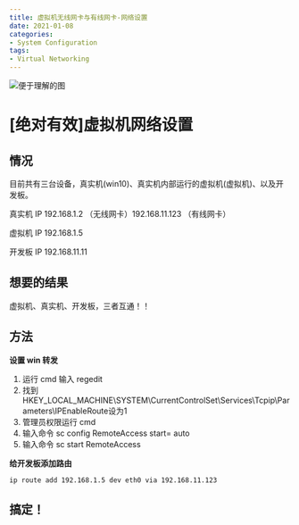 ```yaml
---
title: 虚拟机无线网卡与有线网卡-网络设置
date: 2021-01-08
categories:
- System Configuration
tags:
- Virtual Networking
---
```


![便于理解的图](/picture/NetworkConfig.png)


# [绝对有效]虚拟机网络设置

## 情况

目前共有三台设备，真实机(win10)、真实机内部运行的虚拟机(虚拟机)、以及开发板。

真实机 IP 192.168.1.2 （无线网卡）192.168.11.123 （有线网卡）

虚拟机 IP 192.168.1.5

开发板 IP 192.168.11.11


## 想要的结果

虚拟机、真实机、开发板，三者互通！！



## 方法

**设置 win 转发**

1.  运行 cmd 输入 regedit
2.  找到 HKEY_LOCAL_MACHINE\SYSTEM\CurrentControlSet\Services\Tcpip\Parameters\IPEnableRoute设为1 
3.  管理员权限运行 cmd
4.  输入命令  sc config RemoteAccess start= auto 
5.  输入命令 sc start RemoteAccess

**给开发板添加路由**

`ip route add 192.168.1.5 dev eth0 via 192.168.11.123`



## 搞定！








